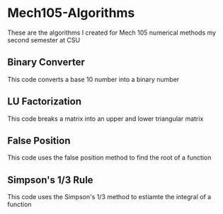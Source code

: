 # Mech105-Algorithms
These are the algorithms I created for Mech 105 numerical methods my second semester at CSU
## **Binary Converter**
This code converts a base 10 number into a binary number
## **LU Factorization**
This code breaks a matrix into an upper and lower triangular matrix
## **False Position** 
This code uses the false position method to find the root of a function
## **Simpson's 1/3 Rule**
This code uses the Simpson's 1/3 method to estiamte the integral of a function
